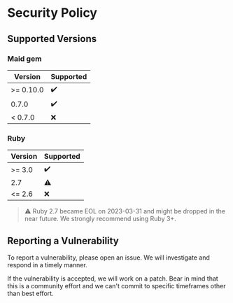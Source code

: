# Security Policy

## Supported Versions

### Maid gem
| Version      | Supported          |
| ------------ | ------------------ |
| >= 0.10.0    | :heavy_check_mark: |
|    0.7.0     | :heavy_check_mark: |
| <  0.7.0      | :x:                |

### Ruby
| Version      | Supported          |
| ------------ | ------------------ |
| >= 3.0       | :heavy_check_mark: |
|    2.7       | :warning: |
| <= 2.6       | :x:                |

> :warning: Ruby 2.7 became EOL on 2023-03-31 and might be dropped in the near
>  future. We strongly recommend using Ruby 3+. 

## Reporting a Vulnerability

To report a vulnerability, please open an issue. We will investigate and 
respond in a timely manner.

If the vulnerability is accepted, we will work on a patch. Bear in mind
that this is a community effort and we can't commit to specific timeframes
other than best effort.
